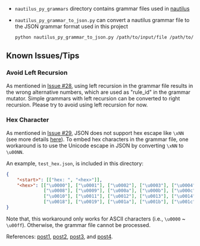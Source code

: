 - `nautilus_py_grammars` directory contains grammar files used in [nautilus](https://github.com/nautilus-fuzz/nautilus/tree/master/grammars)
- `nautilus_py_grammar_to_json.py` can convert a nautilus grammar file to the JSON grammar format used in this project

    ```bash
    python nautilus_py_grammar_to_json.py /path/to/input/file /path/to/output/file
    ```

## Known Issues/Tips

### Avoid Left Recursion

As mentioned in [Issue #28](https://github.com/AFLplusplus/Grammar-Mutator/issues/28), using left recursion in the grammar file results in the wrong alternative numbers, which are used as "rule_id" in the grammar mutator. Simple grammars with left recursion can be converted to right recursion. Please try to avoid using left recursion for now.

### Hex Character

As mentioned in [Issue #29](https://github.com/AFLplusplus/Grammar-Mutator/issues/29), JSON does not support hex escape like `\xNN` (see more details [here](https://www.json.org/json-en.html)). To embed hex characters in the grammar file, one workaround is to use the Unicode escape in JSON by converting `\xNN` to `\u00NN`.

An example, `test_hex.json`, is included in this directory:

```json
{
    "<start>": [["hex: ", "<hex>"]],
    "<hex>": [["\u0000"], ["\u0001"], ["\u0002"], ["\u0003"], ["\u0004"], ["\u0005"], ["\u0006"], ["\u0007"],
              ["\u0008"], ["\u0009"], ["\u000a"], ["\u000b"], ["\u000c"], ["\u000d"], ["\u000e"], ["\u000f"],
              ["\u0010"], ["\u0011"], ["\u0012"], ["\u0013"], ["\u0014"], ["\u0015"], ["\u0016"], ["\u0017"],
              ["\u0018"], ["\u0019"], ["\u001a"], ["\u001b"], ["\u001c"], ["\u001d"], ["\u001e"], ["\u001f"]]
}
```

Note that, this workaround only works for ASCII characters (i.e., `\u0000` \~ `\u00ff`). Otherwise, the grammar file cannot be processed.

References: [post1](https://www.utf8-chartable.de/), [post2](https://stackoverflow.com/a/59624562), [post3](https://stackoverflow.com/a/66601996), and [post4](https://stackoverflow.com/questions/66601743/python3-str-to-bytes-convertation-problem).
